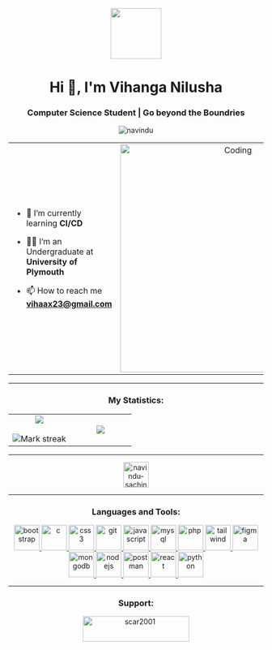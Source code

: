 <p align="center" ><img  src = "https://i.pinimg.com/originals/3f/7e/4e/3f7e4eff7c96e9fe4b8b4b1ff3f7bdb5.gif" width = 100px></p>
<h1 align="center">Hi 👋, I'm Vihanga Nilusha</h1>
<h3 align="center">Computer Science Student | Go beyond the Boundries</h3>
<p align="center"> <img src="https://komarev.com/ghpvc/?username=navindu-sachintha&label=Profile%20views&color=0e75b6&style=flat" alt="navindu" /> </p>

<table align="center">
<tr border="none">
<td width="50%" align="left">
  
- 🌱 I’m currently learning **CI/CD**

- 🧑‍🎓 I’m an Undergraduate at **University of Plymouth**

- 📫 How to reach me **vihaax23@gmail.com**

</td>
<td width="50%" align="center">
    <img align="center" alt="Coding" width="450" src="https://github.com/vihanga13/Vihanga13/blob/main/code-coding.gif">
</td>
</tr>
</table>

---

<h3 align="center">My Statistics:</h3>
<p align="center">
<table align="center">
<tr border="none">
<td width="50%" align="center">
  
  <img  align="center"  src="https://github-readme-stats.vercel.app/api?username=Vihanga13&theme=dark&show_icons=true&count_private=true" />
  <br></br>
  <img  title="🔥 Get streak stats for your profile at git.io/streak-stats" alt="Mark streak" src="https://github-readme-streak-stats.herokuapp.com/?user=Vihanga13&theme=dark&hide_border=false" /> 
</td>
<td width="50%" align="center">

  <img  align="center"  src="https://github-readme-stats.anuraghazra1.vercel.app/api/top-langs/?username=Vihanga13&theme=dark&hide_border=false&no-bg=true&no-frame=true&langs_count=10"/>
  
  </td>
</tr>
</table>

---

<p align="center">
    <a href="https://www.linkedin.com/in/vihanga-nilusha" target="blank">
        <img align="center" src="https://github.com/navindu-sachintha/skill-icons/blob/main/icons/LinkedIn.svg" alt="navindu-sachintha" height="50" width="50" />
    </a>
  
</p>

---

<h3 align="center">Languages and Tools:</h3>
<p align="center"> 
<a href="https://getbootstrap.com" target="_blank" rel="noreferrer"> 
    <img src="https://github.com/navindu-sachintha/skill-icons/blob/main/icons/Bootstrap.svg" alt="bootstrap" width="50" height="50"/> 
</a> 
<a href="https://www.cprogramming.com/" target="_blank" rel="noreferrer"> 
    <img src="https://github.com/navindu-sachintha/skill-icons/blob/main/icons/C.svg" alt="c" width="50" height="50"/> 
</a> 
<a href="https://www.w3schools.com/css/" target="_blank" rel="noreferrer"> 
    <img src="https://github.com/navindu-sachintha/skill-icons/blob/main/icons/CSS.svg" alt="css3" width="50" height="50"/> 
</a> 
<a href="https://git-scm.com/" target="_blank" rel="noreferrer"> 
    <img src="https://github.com/navindu-sachintha/skill-icons/blob/main/icons/Git.svg" alt="git" width="50" height="50"/> 
</a>
<a href="https://developer.mozilla.org/en-US/docs/Web/JavaScript" target="_blank" rel="noreferrer"> 
    <img src="https://github.com/navindu-sachintha/skill-icons/blob/main/icons/JavaScript.svg" alt="javascript" width="50" height="50"/> 
</a>
<a href="https://www.mysql.com/" target="_blank" rel="noreferrer"> 
    <img src="https://github.com/navindu-sachintha/skill-icons/blob/main/icons/MySQL-Light.svg" alt="mysql" width="50" height="50"/> 
</a> 
<a href="https://www.php.net" target="_blank" rel="noreferrer"> 
    <img src="https://github.com/navindu-sachintha/skill-icons/blob/main/icons/PHP-Light.svg" alt="php" width="50" height="50"/> 
</a> 
<a href="https://tailwindcss.com/" target="_blank" rel="noreferrer"> 
    <img src="https://github.com/navindu-sachintha/skill-icons/blob/main/icons/TailwindCSS-Light.svg" alt="tailwind" width="50" height="50"/> 
</a>
<a href="https://www.figma.com/" target="_blank" rel="noreferrer"> 
    <img src="https://github.com/navindu-sachintha/skill-icons/blob/main/icons/Figma-Light.svg" alt="figma" width="50" height="50"/> 
</a> 
<a href="https://www.mongodb.com/" target="_blank" rel="noreferrer"> 
    <img src="https://github.com/navindu-sachintha/skill-icons/blob/main/icons/MongoDB.svg" alt="mongodb" width="50" height="50"/> 
</a> 
<a href="https://nodejs.org" target="_blank" rel="noreferrer"> 
    <img src="https://github.com/navindu-sachintha/skill-icons/blob/main/icons/NodeJS-Light.svg" alt="nodejs" width="50" height="50"/> 
</a> 
<a href="https://postman.com" target="_blank" rel="noreferrer"> 
    <img src="https://github.com/navindu-sachintha/skill-icons/blob/main/icons/Postman.svg" alt="postman" width="50" height="50"/> 
</a> 
<a href="https://reactjs.org/" target="_blank" rel="noreferrer"> 
    <img src="https://github.com/navindu-sachintha/skill-icons/blob/main/icons/React-Light.svg" alt="react" width="50" height="50"/> 
</a> 
<a href="https://www.python.org" target="_blank" rel="noreferrer"> 
    <img src="https://github.com/navindu-sachintha/skill-icons/blob/main/icons/Python-Light.svg" alt="python" width="50" height="50"/> 
</a> 

</p>

---

<h3 align="center">Support:</h3>
<p align="center"><a href="https://www.buymeacoffee.com/navinduS"> <img align="center" src="https://cdn.buymeacoffee.com/buttons/v2/default-yellow.png" height="50" width="210" alt="scar2001" /></a></p>
